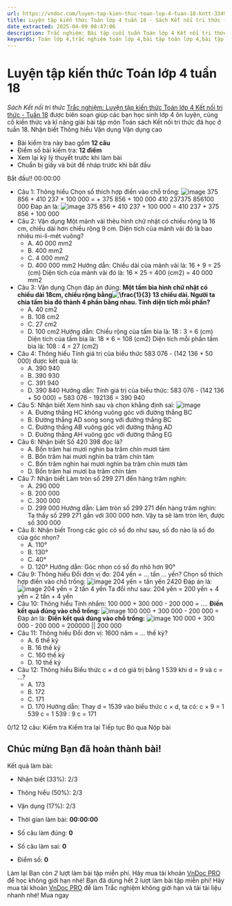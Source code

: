 ```yaml
---
url: https://vndoc.com/luyen-tap-kien-thuc-toan-lop-4-tuan-18-kntt-334947
title: Luyện tập kiến thức Toán lớp 4 tuần 18 - Sách Kết nối tri thức - VnDoc.com
date_extracted: 2025-04-09 08:47:06
description: Trắc nghiệm: Bài tập cuối tuần Toán lớp 4 Kết nối tri thức - Tuần 18 giúp các em ôn tập kiến thức và luyện giải các dạng bài tập đã học trong tuần 18.
keywords: Toán lớp 4,trắc nghiệm toán lớp 4,bài tập toán lớp 4,bài tập cuối tuần toán lớp 4,bài tập cuối tuần toán 4 sách kết nối,bài tập cuối tuần môn Toán lớp 4 kết nối tri thức tuần 18,bài tập tuần 4 môn toán lớp 4 kết nối tri thức,đề kiểm tra cuối tuần 18 môn toán lớp 4 kết nối tri thức,bài tập cuối tuần toán 4 kết nối tuần 18,trắc nghiệm toán 4 tuần 18
---
```


# Luyện tập kiến thức Toán lớp 4 tuần 18
 _Sách Kết nối tri thức_
[Trắc nghiệm: Luyện tập kiến thức Toán lớp 4 Kết nối tri thức - Tuần 18](<https://vndoc.com/luyen-tap-kien-thuc-toan-lop-4-tuan-18-kntt-334947>) được biên soạn giúp các bạn học sinh lớp 4 ôn luyện, củng cố kiến thức và kĩ năng giải bài tập môn Toán sách Kết nối tri thức đã học ở tuần 18.
Nhận biết Thông hiểu Vận dụng Vận dụng cao
  * Bài kiểm tra này bao gồm **12 câu**
  * Điểm số bài kiểm tra: **12 điểm**
  * Xem lại kỹ lý thuyết trước khi làm bài
  * Chuẩn bị giấy và bút để nháp trước khi bắt đầu

Bắt đầu\!\!
00:00:00
  * Câu 1:  Thông hiểu
Chọn số thích hợp điền vào chỗ trống:
![image](https://i.vdoc.vn/data/image/2024/09/08/13001606.png)
375 856 + 410 237 + 100 000 =  \+ 375 856 + 100 000
410 237375 856100 000
Đáp án là:
![image](/data/image/2024/09/08/13001606.png)
375 856 + 410 237 + 100 000 = 410 237 \+ 375 856 + 100 000
  * Câu 2:  Vận dụng
Một mảnh vải thêu hình chữ nhật có chiều rộng là 16 cm, chiều dài hơn chiều rộng 9 cm. Diện tích của mảnh vải đó là bao nhiêu mi-li-mét vuông?
    * A. 40 000 mm2
    * B. 400 mm2
    * C. 4 000 mm2
    * D. 400 000 mm2
Hướng dẫn: 
Chiều dài của mảnh vải là: 16 + 9 = 25 \(cm\)
Diện tích của mảnh vải đó là: 16 × 25 = 400 \(cm2\) = 40 000 mm2
  * Câu 3:  Vận dụng
Chọn đáp án đúng:
**Một tấm bìa hình chữ nhật có chiều dài 18cm, chiều rộng bằng![\\frac{1}{3}](https://i.vdoc.vn/data/image/blank.png) 13 chiều dài. Người ta chia tấm bìa đó thành 4 phần bằng nhau. Tính diện tích mỗi phần?**
    * A. 40 cm2
    * B. 108 cm2
    * C. 27 cm2
    * D. 100 cm2
Hướng dẫn: 
Chiều rộng của tấm bìa là: 18 : 3 = 6 \(cm\)
Diện tích của tấm bìa là: 18 × 6 = 108 \(cm2\)
Diện tích mỗi phần tấm bìa là: 108 : 4 = 27 \(cm2\)
  * Câu 4:  Thông hiểu
Tính giá trị của biểu thức 583 076 - \(142 136 + 50 000\) được kết quả là:
    * A. 390 940 
    * B. 390 930 
    * C. 391 940 
    * D. 390 840 
Hướng dẫn: 
Tính giá trị của biểu thức:
583 076 - \(142 136 + 50 000\)
= 583 076 - 192136
= 390 940
  * Câu 5:  Nhận biết
Xem hình sau và chọn khẳng định sai:
![image](https://i.vdoc.vn/data/image/2024/10/25/trac-nghiem-toan-h271.png)
    * A. Đường thẳng HC không vuông góc với đường thẳng BC 
    * B. Đường thẳng AD song song với đường thẳng BC 
    * C. Đường thẳng AB vuông góc với đường thẳng AD 
    * D. Đường thẳng AH vuông góc với đường thẳng EG 
  * Câu 6:  Nhận biết
Số 420 398 đọc là?
    * A. Bốn trăm hai mươi nghìn ba trăm chín mươi tám 
    * B. Bốn trăm hai mươi nghìn ba trăm chín tám 
    * C. Bốn trăm nghìn hai mươi nghìn ba trăm chín mươi tám 
    * D. Bốn trăm hai mươi ba trăm chín tám 
  * Câu 7:  Nhận biết
Làm tròn số 299 271 đến hàng trăm nghìn:
    * A. 290 000 
    * B. 200 000 
    * C. 300 000 
    * D. 299 000 
Hướng dẫn: 
Làm tròn số 299 271 đến hàng trăm nghìn: Ta thấy số 299 271 gần với 300 000 hơn.
Vậy ta sẽ làm tròn lên, được số 300 000
  * Câu 8:  Nhận biết
Trong các góc có số đo như sau, số đo nào là số đo của góc nhọn?
    * A. 110° 
    * B. 130° 
    * C. 40° 
    * D. 120° 
Hướng dẫn: 
Góc nhọn có số đo nhỏ hơn 90°
  * Câu 9:  Thông hiểu
Đổi đơn vị đo: 204 yến = ... tấn ... yến? Chọn số thích hợp điền vào chỗ trống:
![image](https://i.vdoc.vn/data/image/2024/09/16/15369211.png)
204 yến =  tấn  yến
2420
Đáp án là:
![image](/data/image/2024/09/16/15369211.png)
204 yến = 2 tấn 4 yến
Ta đổi như sau: 204 yến = 200 yến + 4 yến = 2 tấn + 4 yến
  * Câu 10:  Thông hiểu
Tính nhẩm: 100 000 + 300 000 - 200 000 = ....
**Điền kết quả đúng vào chỗ trống:**
![image](https://i.vdoc.vn/data/image/2024/09/16/13001606.png)
100 000 + 300 000 - 200 000 = 
Đáp án là:
**Điền kết quả đúng vào chỗ trống:**
![image](/data/image/2024/09/16/13001606.png)
100 000 + 300 000 - 200 000 = 200000 || 200 000
  * Câu 11:  Thông hiểu
Đổi đơn vị: 1600 năm = ... thế kỷ?
    * A. 6 thế kỷ 
    * B. 16 thế kỷ 
    * C. 160 thế kỷ 
    * D. 10 thế kỷ 
  * Câu 12:  Thông hiểu
Biểu thức c × d có giá trị bằng 1 539 khi d = 9 và c = ...?
    * A. 173 
    * B. 172 
    * C. 171 
    * D. 170 
Hướng dẫn: 
Thay d = 1539 vào biểu thức c × d, ta có:
c × 9 = 1 539
c = 1 539 : 9
c = 171

0/12
12 câu:
Kiểm tra Kiểm tra lại Tiếp tục Bỏ qua Nộp bài
## Chúc mừng Bạn đã hoàn thành bài\!
Kết quả làm bài:
  * Nhận biết \(33%\):
2/3
  * Thông hiểu \(50%\):
2/3
  * Vận dụng \(17%\):
2/3

  * Thời gian làm bài:  **00:00:00**
  * Số câu làm đúng: **0**
  * Số câu làm sai: **0**
  * Điểm số: **0**

Làm lại
Bạn còn _2_ lượt làm bài tập miễn phí. Hãy mua tài khoản [VnDoc PRO](</pro>) để học không giới hạn nhé\!  Bạn đã dùng hết 2 lượt làm bài tập miễn phí\! Hãy mua tài khoản [VnDoc PRO](</pro>) để làm Trắc nghiệm không giới hạn và tải tài liệu nhanh nhé\!  Mua ngay
